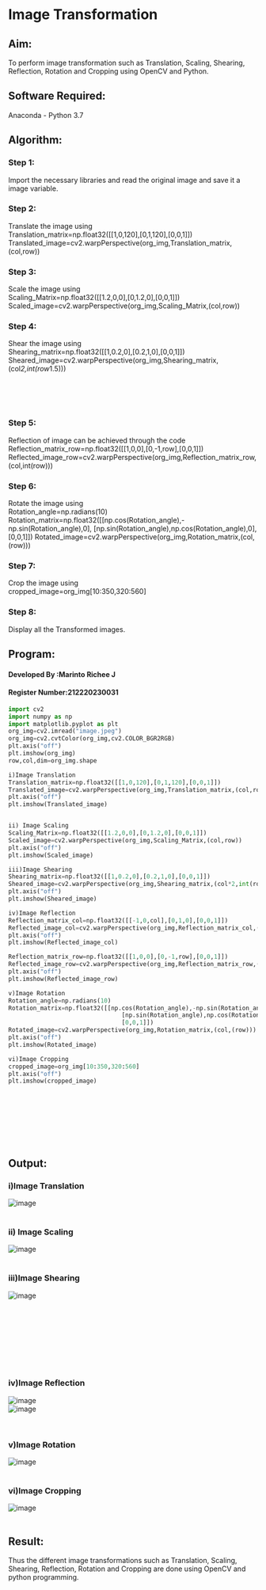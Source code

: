 # Image Transformation
## Aim:
To perform image transformation such as Translation, Scaling, Shearing, Reflection, Rotation and Cropping using OpenCV and Python.

## Software Required:
Anaconda - Python 3.7

## Algorithm:
### Step 1:

Import the necessary libraries and read the original image and save it a image variable.

### Step 2:

Translate the image using<br>
Translation_matrix=np.float32([[1,0,120],[0,1,120],[0,0,1]])
Translated_image=cv2.warpPerspective(org_img,Translation_matrix,(col,row))

### Step 3:

Scale the image using<br>
Scaling_Matrix=np.float32([[1.2,0,0],[0,1.2,0],[0,0,1]])
Scaled_image=cv2.warpPerspective(org_img,Scaling_Matrix,(col,row))

### Step 4:

Shear the image using<br>
Shearing_matrix=np.float32([[1,0.2,0],[0.2,1,0],[0,0,1]])
Sheared_image=cv2.warpPerspective(org_img,Shearing_matrix,(col*2,int(row*1.5)))
<br><br><br><br><br>
### Step 5:

Reflection of image can be achieved through the code<br>
Reflection_matrix_row=np.float32([[1,0,0],[0,-1,row],[0,0,1]])
Reflected_image_row=cv2.warpPerspective(org_img,Reflection_matrix_row,(col,int(row)))

### Step 6:

Rotate the image using<br>
Rotation_angle=np.radians(10)
Rotation_matrix=np.float32([[np.cos(Rotation_angle),-np.sin(Rotation_angle),0],
                                [np.sin(Rotation_angle),np.cos(Rotation_angle),0],
                                [0,0,1]])
Rotated_image=cv2.warpPerspective(org_img,Rotation_matrix,(col,(row)))

### Step 7:

Crop the image using <br>
cropped_image=org_img[10:350,320:560]

### Step 8:
Display all the Transformed images.

## Program:
#### Developed By   :Marinto Richee J
#### Register Number:212220230031
```python
import cv2
import numpy as np
import matplotlib.pyplot as plt
org_img=cv2.imread("image.jpeg")
org_img=cv2.cvtColor(org_img,cv2.COLOR_BGR2RGB)
plt.axis("off")
plt.imshow(org_img)
row,col,dim=org_img.shape

i)Image Translation
Translation_matrix=np.float32([[1,0,120],[0,1,120],[0,0,1]])
Translated_image=cv2.warpPerspective(org_img,Translation_matrix,(col,row))
plt.axis("off")
plt.imshow(Translated_image)


ii) Image Scaling
Scaling_Matrix=np.float32([[1.2,0,0],[0,1.2,0],[0,0,1]])
Scaled_image=cv2.warpPerspective(org_img,Scaling_Matrix,(col,row))
plt.axis("off")
plt.imshow(Scaled_image)

iii)Image Shearing
Shearing_matrix=np.float32([[1,0.2,0],[0.2,1,0],[0,0,1]])
Sheared_image=cv2.warpPerspective(org_img,Shearing_matrix,(col*2,int(row*1.5)))
plt.axis("off")
plt.imshow(Sheared_image)

iv)Image Reflection
Reflection_matrix_col=np.float32([[-1,0,col],[0,1,0],[0,0,1]])
Reflected_image_col=cv2.warpPerspective(org_img,Reflection_matrix_col,(col,int(row)))
plt.axis("off")
plt.imshow(Reflected_image_col)

Reflection_matrix_row=np.float32([[1,0,0],[0,-1,row],[0,0,1]])
Reflected_image_row=cv2.warpPerspective(org_img,Reflection_matrix_row,(col,int(row)))
plt.axis("off")
plt.imshow(Reflected_image_row)

v)Image Rotation
Rotation_angle=np.radians(10)
Rotation_matrix=np.float32([[np.cos(Rotation_angle),-np.sin(Rotation_angle),0],
                                [np.sin(Rotation_angle),np.cos(Rotation_angle),0],
                                [0,0,1]])
Rotated_image=cv2.warpPerspective(org_img,Rotation_matrix,(col,(row)))
plt.axis("off")
plt.imshow(Rotated_image)

vi)Image Cropping
cropped_image=org_img[10:350,320:560]
plt.axis("off")
plt.imshow(cropped_image)

```
<br><br><br><br><br><br>
## Output:
### i)Image Translation
![image](https://user-images.githubusercontent.com/65499285/164649694-2fcb2003-c2fb-491b-a467-99cb90807dee.png)
<br>
<br>

### ii) Image Scaling
![image](https://user-images.githubusercontent.com/65499285/164649789-b4567984-0684-4e79-a55d-7fc2d03873d3.png)
<br>
<br>


### iii)Image Shearing
![image](https://user-images.githubusercontent.com/65499285/164649845-8ede293b-0a7f-4841-b3bd-c372c53f05e1.png)
<br>
<br>
<br><br><br><br><br><br><br>

### iv)Image Reflection
![image](https://user-images.githubusercontent.com/65499285/164649888-d86d01d7-84a8-440e-b200-d0b51b7c52da.png)
<br>
![image](https://user-images.githubusercontent.com/65499285/164649921-80058a23-9675-4219-b628-9a22a11b62fc.png)

<br>

### v)Image Rotation
![image](https://user-images.githubusercontent.com/65499285/164649987-c996d927-a3f3-4132-ad11-8f08a8a4dfb3.png)
<br>
<br>



### vi)Image Cropping
![image](https://user-images.githubusercontent.com/65499285/164650039-1d66fa6a-05a1-4fe9-b7a6-e0a6a50cba99.png)
<br>
<br>




## Result: 

Thus the different image transformations such as Translation, Scaling, Shearing, Reflection, Rotation and Cropping are done using OpenCV and python programming.
